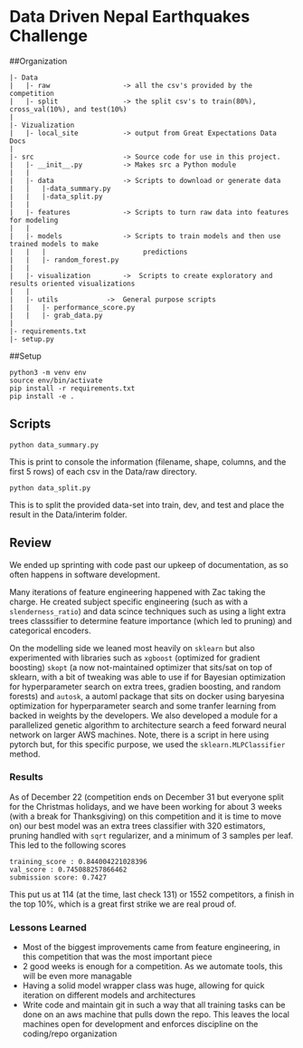 # Data Driven Nepal Earthquakes Challenge

##Organization

```
|- Data
|   |- raw                  -> all the csv's provided by the competition
|   |- split                -> the split csv's to train(80%), cross_val(10%), and test(10%)
|
|- Vizualization
|   |- local_site           -> output from Great Expectations Data Docs
|
|- src                      -> Source code for use in this project.
|   |- __init__.py          -> Makes src a Python module
|   |
|   |- data                 -> Scripts to download or generate data
|   │   |-data_summary.py
|   |   |-data_split.py
|   |
|   |- features             -> Scripts to turn raw data into features for modeling
|   |
|   |- models               -> Scripts to train models and then use trained models to make
|   |   |                        predictions
|   |   |- random_forest.py
|   |
|   |- visualization        ->  Scripts to create exploratory and results oriented visualizations
|   |
|   |- utils		    ->  General purpose scripts
|   |   |- performance_score.py
|   |   |- grab_data.py
|
|- requirements.txt
|- setup.py
```


##Setup

```
python3 -m venv env
source env/bin/activate
pip install -r requirements.txt
pip install -e .
```

## Scripts

```
python data_summary.py
```
This is print to console the information (filename, shape, columns, and the first 5 rows) 
of each csv in the Data/raw directory.

```
python data_split.py
```
This is to split the provided data-set into train, dev, and test and place the result in the Data/interim folder.

## Review

We ended up sprinting with code past our upkeep of documentation, as so often happens in software development. 

Many iterations of feature engineering happened with Zac taking the charge. He created subject specific engineering (such as with a `slenderness_ratio`) and data scince techniques such as using a light extra trees classsifier to determine feature importance (which led to pruning) and categorical encoders.

On the modelling side we leaned most heavily on `sklearn` but also experimented with libraries such as `xgboost` (optimized for gradient boosting) `skopt` (a now not-maintained optimizer that sits/sat on top of sklearn, with a bit of tweaking was able to use if for Bayesian optimization for hyperparameter search on extra trees, gradien boosting, and random forests) and `autosk`, a automl package that sits on docker using baryesina optimization for hyperparameter search and some tranfer learning from backed in weights by the developers. We also developed a module for a parallelized genetic algorithm to architecture search a feed forward neural network on larger AWS machines.  Note, there is a script in here using pytorch but, for this specific purpose, we used the `sklearn.MLPClassifier` method. 

### Results

As of December 22 (competition ends on December 31 but everyone split for the Christmas holidays, and we have been working for about 3 weeks (with a break for Thanksgiving) on this competition and it is time to move on) our best model was an extra trees classifier with 320 estimators, pruning handled with  `sqrt` regularizer, and a minimum of 3 samples per leaf.  This led to the following scores

```
training_score : 0.844004221028396
val_score : 0.745088257866462
submission score: 0.7427
```

This put us at 114 (at the time, last check 131) or 1552 competitors, a finish in the top 10%, which is a great first strike we are real proud of.

### Lessons Learned

- Most of the biggest improvements came from feature engineering, in this competition that was the most important piece
- 2 good weeks is enough for a competition. As we automate tools, this will be even more managable
- Having a solid model wrapper class was huge, allowing for quick iteration on different models and architectures
- Write code and maintain git in such a way that all training tasks can be done on an aws machine that pulls down the repo. This leaves the local machines open for development and enforces discipline on the coding/repo organization